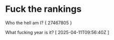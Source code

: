 # Fuck the rankings

Who the hell am I?
{ 27467805 }

What fucking year is it?
[ 2025-04-11T09:56:40Z ]
